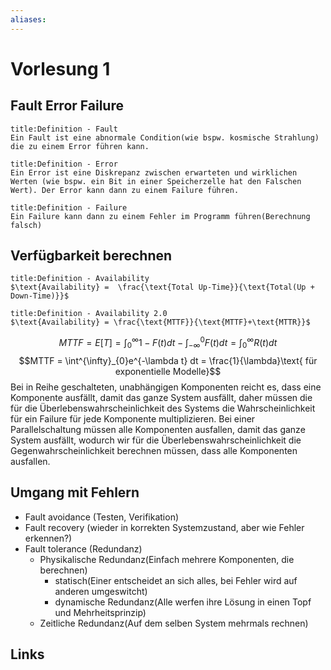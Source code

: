 ```yaml
---
aliases: 
---
```

# Vorlesung 1 
## Fault Error Failure

```ad-abstract
title:Definition - Fault
Ein Fault ist eine abnormale Condition(wie bspw. kosmische Strahlung) die zu einem Error führen kann.
```

```ad-abstract
title:Definition - Error
Ein Error ist eine Diskrepanz zwischen erwarteten und wirklichen Werten (wie bspw. ein Bit in einer Speicherzelle hat den Falschen Wert). Der Error kann dann zu einem Failure führen.
```

```ad-abstract
title:Definition - Failure
Ein Failure kann dann zu einem Fehler im Programm führen(Berechnung falsch)
```

## Verfügbarkeit berechnen
```ad-abstract
title:Definition - Availability
$\text{Availability} =  \frac{\text{Total Up-Time}}{\text{Total(Up + Down-Time)}}$
```

```ad-abstract
title:Definition - Availability 2.0
$\text{Availability} = \frac{\text{MTTF}}{\text{MTTF}+\text{MTTR}}$
```
$$MTTF = E[T] = \int^{\infty}_{0}1- F(t) dt - \int^{0}_{-\infty}F(t) dt = \int^{\infty}_{0} R(t)dt $$
$$MTTF = \int^{\infty}_{0}e^{-\lambda t} dt = \frac{1}{\lambda}\text{    für exponentielle Modelle}$$
Bei in Reihe geschalteten, unabhängigen Komponenten reicht es, dass eine Komponente ausfällt, damit das ganze System ausfällt, daher müssen die für die Überlebenswahrscheinlichkeit des Systems die Wahrscheinlichkeit für ein Failure für jede Komponente multiplizieren.
Bei einer Parallelschaltung müssen alle Komponenten ausfallen, damit das ganze System ausfällt, wodurch wir für die Überlebenswahrscheinlichkeit die Gegenwahrscheinlichkeit berechnen müssen, dass alle Komponenten ausfallen.
## Umgang mit Fehlern
- Fault avoidance (Testen, Verifikation)
- Fault recovery (wieder in korrekten Systemzustand, aber wie Fehler erkennen?)
- Fault tolerance (Redundanz)
	- Physikalische Redundanz(Einfach mehrere Komponenten, die berechnen)
		- statisch(Einer entscheidet an sich alles, bei Fehler wird auf anderen umgeswitcht)
		- dynamische Redundanz(Alle werfen ihre Lösung in einen Topf und Mehrheitsprinzip)
	- Zeitliche Redundanz(Auf dem selben System mehrmals rechnen)
## Links
